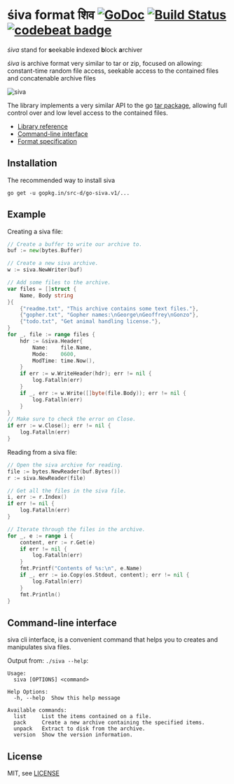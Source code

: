 # śiva format शिव [![GoDoc](https://godoc.org/gopkg.in/src-d/go-siva.v1?status.svg)](https://godoc.org/gopkg.in/src-d/go-siva.v1) [![Build Status](https://travis-ci.org/src-d/go-siva.svg?branch=master)](https://travis-ci.org/src-d/go-siva) [![codebeat badge](https://codebeat.co/badges/a821494a-ff72-4756-9a70-652436e93485)](https://codebeat.co/projects/github-com-src-d-go-siva)

_śiva_ stand for <b>s</b>eekable <b>i</b>ndexed <b>b</b>lock <b>a</b>rchiver

_śiva_ is archive format very similar to tar or zip, focused on allowing: constant-time random file access, seekable access to the contained files and concatenable archive files 

![siva](https://cloud.githubusercontent.com/assets/1573114/19213424/8a97b7ee-8d6c-11e6-9c84-ddb58862dd94.png)

The library implements a very similar API to the go [tar package](https://golang.org/pkg/archive/tar/), allowing full control over and low level access to the contained files.

- [Library reference](http://godoc.org/gopkg.in/src-d/go-siva.v1)
- [Command-line interface](#cli)
- [Format specification](SPEC.md)


Installation
------------

The recommended way to install siva

```
go get -u gopkg.in/src-d/go-siva.v1/...
```

Example
-------

Creating a siva file:

```go
// Create a buffer to write our archive to.
buf := new(bytes.Buffer)

// Create a new siva archive.
w := siva.NewWriter(buf)

// Add some files to the archive.
var files = []struct {
    Name, Body string
}{
    {"readme.txt", "This archive contains some text files."},
    {"gopher.txt", "Gopher names:\nGeorge\nGeoffrey\nGonzo"},
    {"todo.txt", "Get animal handling license."},
}
for _, file := range files {
    hdr := &siva.Header{
        Name:    file.Name,
        Mode:    0600,
        ModTime: time.Now(),
    }
    if err := w.WriteHeader(hdr); err != nil {
        log.Fatalln(err)
    }
    if _, err := w.Write([]byte(file.Body)); err != nil {
        log.Fatalln(err)
    }
}
// Make sure to check the error on Close.
if err := w.Close(); err != nil {
    log.Fatalln(err)
}
``` 


Reading from a siva file: 
```go
// Open the siva archive for reading.
file := bytes.NewReader(buf.Bytes())
r := siva.NewReader(file)

// Get all the files in the siva file.
i, err := r.Index()
if err != nil {
    log.Fatalln(err)
}

// Iterate through the files in the archive.
for _, e := range i {
    content, err := r.Get(e)
    if err != nil {
        log.Fatalln(err)
    }
    fmt.Printf("Contents of %s:\n", e.Name)
    if _, err := io.Copy(os.Stdout, content); err != nil {
        log.Fatalln(err)
    }
    fmt.Println()
}
```


<a name="cli"></a>Command-line interface
----------------------
siva cli interface, is a convenient command that helps you to creates and manipulates siva files.

Output from: `./siva --help`:

```
Usage:
  siva [OPTIONS] <command>

Help Options:
  -h, --help  Show this help message

Available commands:
  list     List the items contained on a file.
  pack     Create a new archive containing the specified items.
  unpack   Extract to disk from the archive.
  version  Show the version information.
```

License
-------

MIT, see [LICENSE](LICENSE)
